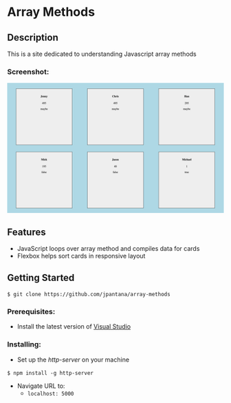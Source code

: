 # Array Methods

## Description
This is a site dedicated to understanding Javascript array methods  


### Screenshot:

![Image of the website from the nav bar down.](https://raw.githubusercontent.com/jpantana/array-methods/master/screenshots/Screen%20Shot%202019-03-14%20at%207.57.58%20PM.png "Array Methods")

## Features
* JavaScript loops over array method and compiles data for cards
* Flexbox helps sort cards in responsive layout
  
## Getting Started
```
$ git clone https://github.com/jpantana/array-methods
```
### Prerequisites:

- Install the latest version of [Visual Studio](https://code.visualstudio.com/download)
    
### Installing:

* Set up the _http-server_ on your machine
```
$ npm install -g http-server
```
  * Navigate URL to:
    * `localhost: 5000`
    


